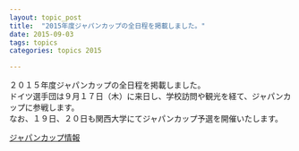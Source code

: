 ```yaml
---
layout: topic_post
title:  "2015年度ジャパンカップの全日程を掲載しました。"
date: 2015-09-03
tags: topics
categories: topics 2015

---
```


２０１５年度ジャパンカップの全日程を掲載しました。  
ドイツ選手団は９月１７日（木）に来日し、学校訪問や観光を経て、ジャパンカップに参戦します。  
なお、１９日、２０日も関西大学にてジャパンカップ予選を開催いたします。


<a class="btn btn-primary btn-sm" href="{% post_url  /competition_info/2015/2015-09-21-JapanCup %}">ジャパンカップ情報</a>


